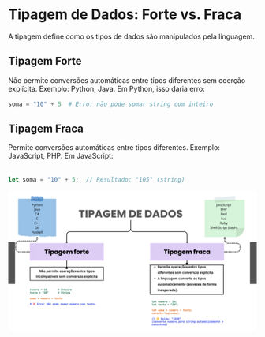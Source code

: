 # Tipagem de Dados: Forte vs. Fraca
A tipagem define como os tipos de dados são manipulados pela linguagem.

## Tipagem Forte
Não permite conversões automáticas entre tipos diferentes sem coerção explícita.
Exemplo: Python, Java.
Em Python, isso daria erro:

```python
soma = "10" + 5  # Erro: não pode somar string com inteiro
```

## Tipagem Fraca
Permite conversões automáticas entre tipos diferentes.
Exemplo: JavaScript, PHP.
Em JavaScript:
```js

let soma = "10" + 5;  // Resultado: "105" (string)
```


![alt text](<ESTRUTURA DE DADOS (3).png>)